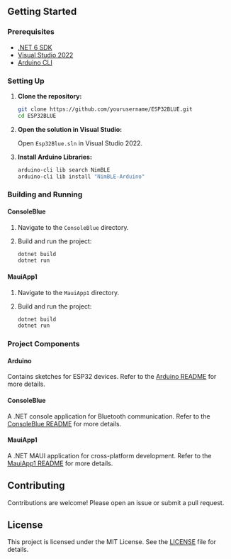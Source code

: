 
## Getting Started

### Prerequisites

- [.NET 6 SDK](https://dotnet.microsoft.com/download/dotnet/6.0)
- [Visual Studio 2022](https://visualstudio.microsoft.com/vs/)
- [Arduino CLI](https://arduino.github.io/arduino-cli/0.19/installation/)

### Setting Up

1. **Clone the repository:**

    ```sh
    git clone https://github.com/yourusername/ESP32BLUE.git
    cd ESP32BLUE
    ```

2. **Open the solution in Visual Studio:**

    Open `Esp32Blue.sln` in Visual Studio 2022.

3. **Install Arduino Libraries:**

    ```sh
    arduino-cli lib search NimBLE
    arduino-cli lib install "NimBLE-Arduino"
    ```

### Building and Running

#### ConsoleBlue

1. Navigate to the `ConsoleBlue` directory.
2. Build and run the project:

    ```sh
    dotnet build
    dotnet run
    ```

#### MauiApp1

1. Navigate to the `MauiApp1` directory.
2. Build and run the project:

    ```sh
    dotnet build
    dotnet run
    ```

### Project Components

#### Arduino

Contains sketches for ESP32 devices. Refer to the [Arduino README](Arduino/README.MD) for more details.

#### ConsoleBlue

A .NET console application for Bluetooth communication. Refer to the [ConsoleBlue README](ConsoleBlue/README.MD) for more details.

#### MauiApp1

A .NET MAUI application for cross-platform development. Refer to the [MauiApp1 README](MauiApp1/README.MD) for more details.

## Contributing

Contributions are welcome! Please open an issue or submit a pull request.

## License

This project is licensed under the MIT License. See the [LICENSE](LICENSE) file for details.